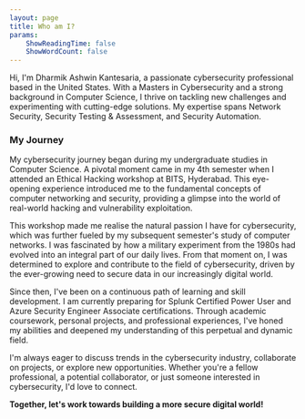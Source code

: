 ```yaml
---
layout: page
title: Who am I?
params:
    ShowReadingTime: false
    ShowWordCount: false
---
```


Hi, I'm Dharmik Ashwin Kantesaria, a passionate cybersecurity professional based in the United States. With a Masters in Cybersecurity and a strong background in Computer Science, I thrive on tackling new challenges and experimenting with cutting-edge solutions. My expertise spans Network Security, Security Testing & Assessment, and Security Automation. 

### My Journey

My cybersecurity journey began during my undergraduate studies in Computer Science. A pivotal moment came in my 4th semester when I attended an Ethical Hacking workshop at BITS, Hyderabad. This eye-opening experience introduced me to the fundamental concepts of computer networking and security, providing a glimpse into the world of real-world hacking and vulnerability exploitation.

This workshop made me realise the natural passion I have for cybersecurity, which was further fueled by my subsequent semester's study of computer networks. I was fascinated by how a military experiment from the 1980s had evolved into an integral part of our daily lives. From that moment on, I was determined to explore and contribute to the field of cybersecurity, driven by the ever-growing need to secure data in our increasingly digital world.

Since then, I've been on a continuous path of learning and skill development. I am currently preparing for Splunk Certified Power User and Azure Security Engineer Associate certifications. Through academic coursework, personal projects, and professional experiences, I've honed my abilities and deepened my understanding of this perpetual and dynamic field.

I'm always eager to discuss trends in the cybersecurity industry, collaborate on projects, or explore new opportunities. Whether you're a fellow professional, a potential collaborator, or just someone interested in cybersecurity, I'd love to connect.

**Together, let's work towards building a more secure digital world!**